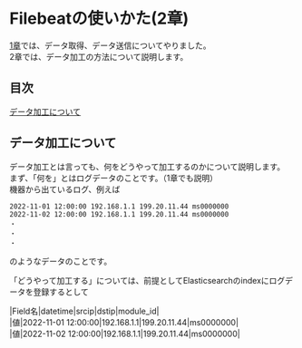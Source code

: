 # Filebeatの使いかた(2章)  

[1章](https://github.com/RyuTanak/How-To-Filebeat-1)では、データ取得、データ送信についてやりました。  
2章では、データ加工の方法について説明します。  

## 目次  
[データ加工について](#content1)  

<h2 id="content1">データ加工について</h2>  

データ加工とは言っても、何をどうやって加工するのかについて説明します。  
まず、「何を」とはログデータのことです。（1章でも説明）  
機器から出ているログ、例えば  
```  
2022-11-01 12:00:00 192.168.1.1 199.20.11.44 ms0000000  
2022-11-02 12:00:00 192.168.1.1 199.20.11.44 ms0000000  
・
・
・
```  
のようなデータのことです。  

「どうやって加工する」については、前提としてElasticsearchのindexにログデータを登録するとして  

|Field名|datetime|srcip|dstip|module_id|  
|値|2022-11-01 12:00:00|192.168.1.1|199.20.11.44|ms0000000|  
|値|2022-11-02 12:00:00|192.168.1.1|199.20.11.44|ms0000000|  
 

